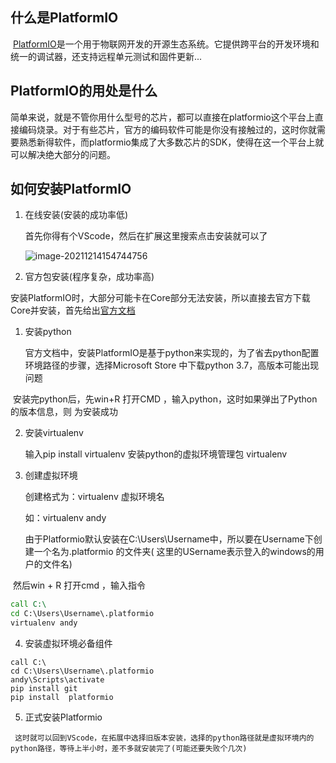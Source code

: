 ## 什么是PlatformIO

​	[PlatformIO](https://platformio.org/)是一个用于物联网开发的开源生态系统。它提供跨平台的开发环境和统一的调试器，还支持远程单元测试和固件更新...

## PlatformIO的用处是什么

​	简单来说，就是不管你用什么型号的芯片，都可以直接在platformio这个平台上直接编码烧录。对于有些芯片，官方的编码软件可能是你没有接触过的，这时你就需要熟悉新得软件，而platformio集成了大多数芯片的SDK，使得在这一个平台上就可以解决绝大部分的问题。

## 如何安装PlatformIO

 1.  在线安装(安装的成功率低)

     首先你得有个VScode，然后在扩展这里搜索点击安装就可以了

     ![image-20211214154744756](C:\Users\liu84\AppData\Roaming\Typora\typora-user-images\image-20211214154744756.png)

 2.  官方包安装(程序复杂，成功率高)

​		安装PlatformIO时，大部分可能卡在Core部分无法安装，所以直接去官方下载Core并安装，首先给出[官方文档](https://docs.platformio.org/en/latest/core/installation.html)

  1.   安装python

       ​	官方文档中，安装PlatformIO是基于python来实现的，为了省去python配置环境路径的步骤，选择Microsoft Store 中下载python 3.7，高版本可能出现问题

​			安装完python后，先win+R 打开CMD ，输入python，这时如果弹出了Python的版本信息，则		为安装成功

 2.  安装virtualenv 

     输入pip install virtualenv 安装python的虚拟环境管理包 virtualenv

 3.  创建虚拟环境

     创建格式为：virtualenv  虚拟环境名

     如：virtualenv andy

     由于Platformio默认安装在C:\Users\Username中，所以要在Username下创建一个名为.platformio 的文件夹( 这里的USername表示登入的windows的用户的文件名)

​		然后win + R 打开cmd ，输入指令

~~~cmd
call C:\
cd C:\Users\Username\.platformio
virtualenv andy
~~~

4. 安装虚拟环境必备组件

~~~
call C:\
cd C:\Users\Username\.platformio
andy\Scripts\activate
pip install git
pip install  platformio
~~~

 5.   正式安装Platformio

     这时就可以回到VScode，在拓展中选择旧版本安装，选择的python路径就是虚拟环境内的python路径，等待上半小时，差不多就安装完了(可能还要失败个几次)



